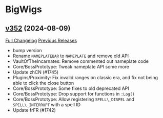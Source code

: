 # BigWigs

## [v352](https://github.com/BigWigsMods/BigWigs/tree/v352) (2024-08-09)
[Full Changelog](https://github.com/BigWigsMods/BigWigs/compare/v351.1...v352) [Previous Releases](https://github.com/BigWigsMods/BigWigs/releases)

- bump version  
- Rename `NAMEPLATEBAR` to `NAMEPLATE` and remove old API  
- VaultOfTheIncarnates: Remove commented out nameplate code  
- Core/BossPrototype: Tweak nameplate API some more  
- Update zhCN (#1745)  
- Plugins/Proximity: Fix invalid ranges on classic era, and fix not being able to click the close button  
- Core/BossPrototype: Some fixes to old deprecated API  
- Core/BossPrototype: Drop support for functions in `:Log()`  
- Core/BossPrototype: Allow registering `SPELL\_DISPEL` and `SPELL\_INTERRUPT` with a spell ID  
- Update frFR (#1742)  
